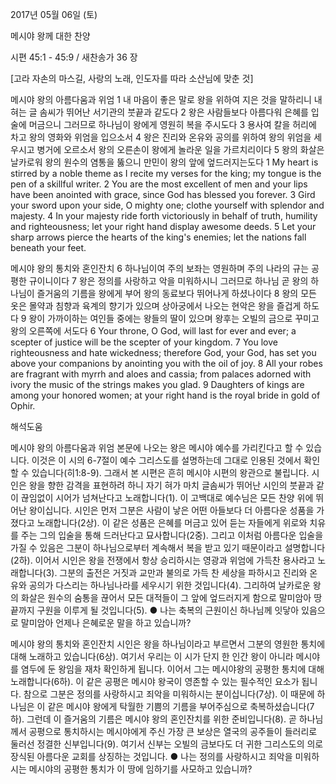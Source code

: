 2017년 05월 06일 (토)

메시야 왕께 대한 찬양



시편 45:1 - 45:9 / 새찬송가 36 장


[고라 자손의 마스길, 사랑의 노래, 인도자를 따라 소산님에 맞춘 것]

메시야 왕의 아름다움과 위엄
1 내 마음이 좋은 말로 왕을 위하여 지은 것을 말하리니 내 혀는 글 솜씨가 뛰어난 서기관의 붓끝과 같도다 2 왕은 사람들보다 아름다워 은혜를 입술에 머금으니 그러므로 하나님이 왕에게 영원히 복을 주시도다 3 용사여 칼을 허리에 차고 왕의 영화와 위엄을 입으소서 4 왕은 진리와 온유와 공의를 위하여 왕의 위엄을 세우시고 병거에 오르소서 왕의 오른손이 왕에게 놀라운 일을 가르치리이다 5 왕의 화살은 날카로워 왕의 원수의 염통을 뚫으니 만민이 왕의 앞에 엎드러지는도다
1 My heart is stirred by a noble theme as I recite my verses for the king; my tongue is the pen of a skillful writer. 2 You are the most excellent of men and your lips have been anointed with grace, since God has blessed you forever. 3 Gird your sword upon your side, O mighty one; clothe yourself with splendor and majesty. 4 In your majesty ride forth victoriously in behalf of truth, humility and righteousness; let your right hand display awesome deeds. 5 Let your sharp arrows pierce the hearts of the king's enemies; let
the nations fall beneath your feet.

메시야 왕의 통치와 혼인잔치
6 하나님이여 주의 보좌는 영원하며 주의 나라의 규는 공평한 규이니이다 7 왕은 정의를 사랑하고 악을 미워하시니 그러므로 하나님 곧 왕의 하나님이 즐거움의 기름을 왕에게 부어 왕의 동료보다 뛰어나게 하셨나이다 8 왕의 모든 옷은 몰약과 침향과 육계의 향기가 있으며 상아궁에서 나오는 현악은 왕을 즐겁게 하도다 9 왕이 가까이하는 여인들 중에는 왕들의 딸이 있으며 왕후는 오빌의 금으로 꾸미고 왕의 오른쪽에 서도다
6 Your throne, O God, will last for ever and ever; a scepter of justice will be the scepter of your kingdom. 7 You love righteousness and hate wickedness; therefore God, your God, has set you above your companions by anointing you with the oil of joy. 8 All your robes are fragrant with myrrh and aloes and cassia; from palaces adorned with ivory the music of the strings makes you glad. 9 Daughters of kings are among your honored women; at your right hand is the royal bride in gold of Ophir.

해석도움





메시야 왕의 아름다움과 위엄
본문에 나오는 왕은 메시야 예수를 가리킨다고 할 수 있습니다. 이것은 이 시의 6-7절이 예수 그리스도를 설명하는데 그대로 인용된 것에서 확인할 수 있습니다(히1:8-9). 그래서 본 시편은 흔히 메시야 시편의 왕관으로 불립니다. 시인은 왕을 향한 감격을 표현하려 하니 자기 혀가 마치 글솜씨가 뛰어난 시인의 붓끝과 같이 끊임없이 시어가 넘쳐난다고 노래합니다(1). 이 고백대로 예수님은 모든 찬양 위에 뛰어난 왕이십니다. 시인은 먼저 그분은 사람이 낳은 어떤 아들보다 더 아름다운 성품을 가졌다고 노래합니다(2상). 이 같은 성품은 은혜를 머금고 있어 듣는 자들에게 위로와 치유를 주는 그의 입술을 통해 드러난다고 묘사합니다(2중). 그리고 이처럼 아름다운 입술을 가질 수 있음은 그분이 하나님으로부터 계속해서 복을 받고 있기 때문이라고 설명합니다(2하). 이어서 시인은 왕을 전쟁에서 항상 승리하시는 영광과 위엄에 가득찬 용사라고 노래합니다(3). 그분의 출전은 거짓과 교만과 불의로 가득 찬 세상을 파하시고 진리와 온유와 공의가 다스리는 하나님나라를 세우시기 위한 것입니다(4). 그리하여 날카로운 왕의 화살은 원수의 숨통을 끊어서 모든 대적들이 그 앞에 엎드러지게 함으로 말미암아 땅끝까지 구원을 이루게 될 것입니다(5).
● 나는 축복의 근원이신 하나님께 잇닿아 있음으로 말미암아 언제나 은혜로운 말을 하고 있습니까?

메시야 왕의 통치와 혼인잔치
시인은 왕을 하나님이라고 부르면서 그분의 영원한 통치에 대해 노래하고 있습니다(6상). 여기서 우리는 이 시가 단지 한 인간 왕이 아니라 메시야를 염두에 둔 왕임을 재차 확인하게 됩니다. 이어서 그는 메시야왕의 공평한 통치에 대해 노래합니다(6하). 이 같은 공평은 메시야 왕국이 영존할 수 있는 필수적인 요소가 됩니다. 참으로 그분은 정의를 사랑하시고 죄악을 미워하시는 분이십니다(7상). 이 때문에 하나님은 이 같은 메시야 왕에게 탁월한 기쁨의 기름을 부어주심으로 축복하셨습니다(7하). 그런데 이 즐거움의 기름은 메시야 왕의 혼인잔치를 위한 준비입니다(8). 곧 하나님께서 공평으로 통치하시는 메시야에게 주신 가장 큰 보상은 열국의 공주들이 들러리로 둘러선 정결한 신부입니다(9). 여기서 신부는 오빌의 금보다도 더 귀한 그리스도의 의로 장식된 아름다운 교회를 상징하는 것입니다.
● 나는 정의를 사랑하시고 죄악을 미워하시는 메시야의 공평한 통치가 이 땅에 임하기를 사모하고 있습니까?